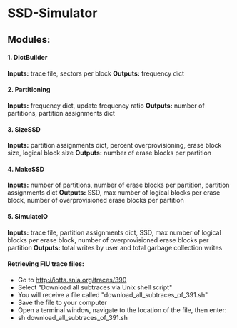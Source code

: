 # SSD-Simulator

## Modules:

#### 1. DictBuilder
**Inputs:** trace file, sectors per block
**Outputs:** frequency dict

#### 2. Partitioning
**Inputs:** frequency dict, update frequency ratio
**Outputs:** number of partitions, partition assignments dict

#### 3. SizeSSD
**Inputs:** partition assignments dict, percent overprovisioning, erase block size, logical block size
**Outputs:** number of erase blocks per partition

#### 4. MakeSSD
**Inputs:** number of partitions, number of erase blocks per partition, partition assignments dict
**Outputs:** SSD, max number of logical blocks per erase block, number of overprovisioned erase blocks per partition

#### 5. SimulateIO
**Inputs:** trace file, partition assignments dict, SSD, max number of logical blocks per erase block, number of overprovisioned erase blocks per partition
**Outputs:** total writes by user and total garbage collection writes



#### Retrieving FIU trace files:

* Go to http://iotta.snia.org/traces/390
* Select "Download all subtraces via Unix shell script"
* You will receive a file called "download_all_subtraces_of_391.sh"
* Save the file to your computer
* Open a terminal window, navigate to the location of the file, then enter:
* sh download_all_subtraces_of_391.sh
